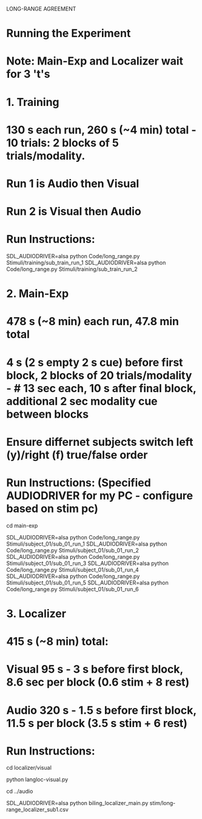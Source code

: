 LONG-RANGE AGREEMENT
# Running the Experiment
# Note: Main-Exp and Localizer wait for 3 't's

# 1. Training
# 130 s each run, 260 s (~4 min) total - 10 trials: 2 blocks of 5 trials/modality.
# Run 1 is Audio then Visual
# Run 2 is Visual then Audio

# Run Instructions:

SDL_AUDIODRIVER=alsa python Code/long_range.py Stimuli/training/sub_train_run_1
SDL_AUDIODRIVER=alsa python Code/long_range.py Stimuli/training/sub_train_run_2


# 2. Main-Exp
# 478 s (~8 min) each run, 47.8 min total
# 4 s (2 s empty 2 s cue) before first block, 2 blocks of 20 trials/modality - # 13 sec each, 10 s after final block, additional 2 sec modality cue between blocks
# Ensure differnet subjects switch left (y)/right (f) true/false order
# Run Instructions: (Specified AUDIODRIVER for my PC - configure based on stim pc)
cd main-exp

SDL_AUDIODRIVER=alsa python Code/long_range.py Stimuli/subject_01/sub_01_run_1
SDL_AUDIODRIVER=alsa python Code/long_range.py Stimuli/subject_01/sub_01_run_2
SDL_AUDIODRIVER=alsa python Code/long_range.py Stimuli/subject_01/sub_01_run_3
SDL_AUDIODRIVER=alsa python Code/long_range.py Stimuli/subject_01/sub_01_run_4
SDL_AUDIODRIVER=alsa python Code/long_range.py Stimuli/subject_01/sub_01_run_5
SDL_AUDIODRIVER=alsa python Code/long_range.py Stimuli/subject_01/sub_01_run_6

# 3. Localizer
# 415 s (~8 min) total:
# Visual 95 s - 3 s before first block, 8.6 sec per block (0.6 stim + 8 rest)
# Audio	 320 s - 1.5 s before first block, 11.5 s per block (3.5 s stim + 6 rest)
# Run Instructions:
cd localizer/visual

python langloc-visual.py

cd ../audio

SDL_AUDIODRIVER=alsa python biling_localizer_main.py stim/long-range_localizer_sub1.csv



